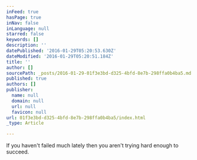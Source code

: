 ```yaml
---
inFeed: true
hasPage: true
inNav: false
inLanguage: null
starred: false
keywords: []
description: ''
datePublished: '2016-01-29T05:20:53.630Z'
dateModified: '2016-01-29T05:20:51.184Z'
title: ''
author: []
sourcePath: _posts/2016-01-29-01f3e3bd-d325-4bfd-8e7b-298ffa0b4ba5.md
published: true
authors: []
publisher:
  name: null
  domain: null
  url: null
  favicon: null
url: 01f3e3bd-d325-4bfd-8e7b-298ffa0b4ba5/index.html
_type: Article

---
```

If you haven't failed much lately then you aren't trying hard enough to succeed.